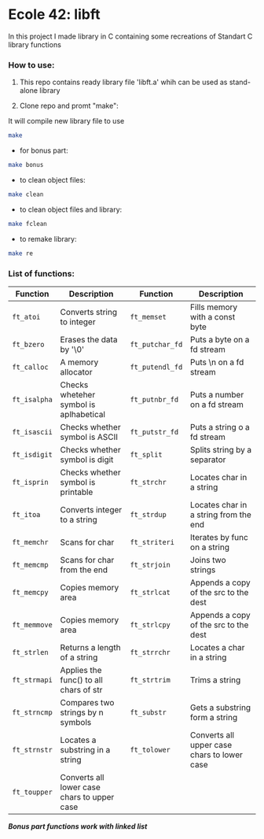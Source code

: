 # Ecole 42: libft

In this project I made library in C containing some recreations of Standart C library functions

### How to use:

1) This repo contains ready library file 'libft.a' whih can be used as stand-alone library

2) Clone repo and promt "make":

It will compile new library file to use

```Bash
make
```

* for bonus part:

```Bash
make bonus
```

* to clean object files:
```Bash
make clean
```

* to clean object files and library:
```Bash
make fclean
```

* to remake library:
```Bash
make re
```

### List of functions:

| Function | Description | Function | Description
| --- | --- | --- | --- |
| `ft_atoi` | Converts string to integer | `ft_memset` | Fills memory with a const byte |
| `ft_bzero` | Erases the data by '\0' | `ft_putchar_fd` | Puts a byte on a fd stream |
| `ft_calloc` | A memory allocator | `ft_putendl_fd` | Puts \n on a fd stream|
| `ft_isalpha` | Checks wheteher symbol is aplhabetical | `ft_putnbr_fd` | Puts a number on a fd stream|
| `ft_isascii`| Checks whether symbol is ASCII | `ft_putstr_fd` | Puts a string o a fd stream |
| `ft_isdigit` | Checks whether symbol is digit | `ft_split` | Splits string by a separator |
| `ft_isprin` | Checks whether symbol is printable | `ft_strchr` | Locates char in a string |
| `ft_itoa` | Converts integer to a string | `ft_strdup` | Locates char in a string from the end|
| `ft_memchr` | Scans for char | `ft_striteri` | Iterates by func on a string |
| `ft_memcmp` | Scans for char from the end | `ft_strjoin` | Joins two strings |
| `ft_memcpy` | Copies memory area | `ft_strlcat` | Appends a copy of the src to the dest |
| `ft_memmove` | Copies memory area | `ft_strlcpy` | Appends a copy of the src to the dest |
| `ft_strlen` | Returns a length of a string | `ft_strrchr` | Locates a char in a string |
| `ft_strmapi` | Applies the func() to all chars of str | `ft_strtrim` | Trims a string |
| `ft_strncmp` | Compares two strings by n symbols | `ft_substr` | Gets a substring form a string |
| `ft_strnstr` | Locates a substring in a string | `ft_tolower` | Converts all upper case chars to lower case |
| `ft_toupper` | Converts all lower case chars to upper case |

***Bonus part functions work with linked list***

